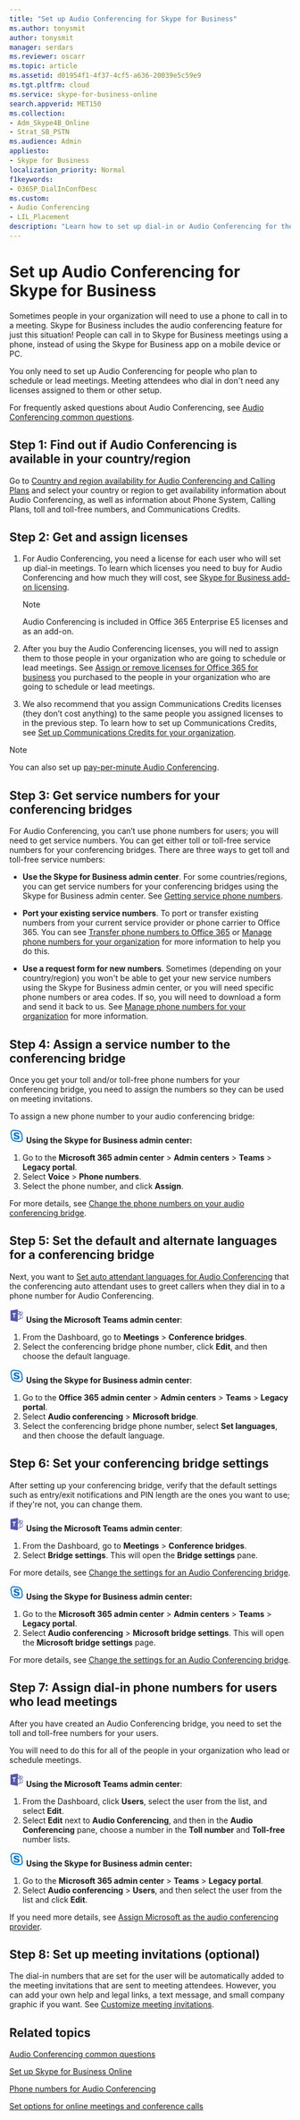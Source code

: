 ```yaml
---
title: "Set up Audio Conferencing for Skype for Business"
ms.author: tonysmit
author: tonysmit
manager: serdars
ms.reviewer: oscarr
ms.topic: article
ms.assetid: d01954f1-4f37-4cf5-a636-20039e5c59e9
ms.tgt.pltfrm: cloud
ms.service: skype-for-business-online
search.appverid: MET150
ms.collection: 
- Adm_Skype4B_Online
- Strat_SB_PSTN
ms.audience: Admin
appliesto:
- Skype for Business 
localization_priority: Normal
f1keywords:
- O365P_DialInConfDesc
ms.custom:
- Audio Conferencing
- LIL_Placement
description: "Learn how to set up dial-in or Audio Conferencing for the people in your business who need to use a phone to join conference calls. "
---
```


# Set up Audio Conferencing for Skype for Business

Sometimes people in your organization will need to use a phone to call in to a meeting. Skype for Business includes the audio conferencing feature for just this situation! People can call in to Skype for Business meetings using a phone, instead of using the Skype for Business app on a mobile device or PC. 
  
You only need to set up Audio Conferencing for people who plan to schedule or lead meetings. Meeting attendees who dial in don't need any licenses assigned to them or other setup.
  
For frequently asked questions about Audio Conferencing, see [Audio Conferencing common questions](/MicrosoftTeams/audio-conferencing-common-questions).

## Step 1: Find out if Audio Conferencing is available in your country/region
<a name="__top"> </a>

Go to [Country and region availability for Audio Conferencing and Calling Plans](/microsoftteams/country-and-region-availability-for-audio-conferencing-and-calling-plans/country-and-region-availability-for-audio-conferencing-and-calling-plans) and select your country or region to get availability information about Audio Conferencing, as well as information about Phone System, Calling Plans, toll and toll-free numbers, and Communications Credits. 
 
## Step 2: Get and assign licenses
 
1. For Audio Conferencing, you need a license for each user who will set up dial-in meetings. To learn which licenses you need to buy for Audio Conferencing and how much they will cost, see [Skype for Business add-on licensing](../skype-for-business-and-microsoft-teams-add-on-licensing/skype-for-business-and-microsoft-teams-add-on-licensing.md).

    >[!NOTE] 
    > Audio Conferencing is included in Office 365 Enterprise E5 licenses and as an add-on.
        
2. After you buy the Audio Conferencing licenses, you will ned to assign them to those people in your organization who are going to schedule or lead meetings. See [Assign or remove licenses for Office 365 for business](https://support.office.com/article/997596b5-4173-4627-b915-36abac6786dc) you purchased to the people in your organization who are going to schedule or lead meetings.
    
3. We also recommend that you assign Communications Credits licenses (they don’t cost anything) to the same people you assigned licenses to in the previous step. To learn how to set up Communications Credits, see [Set up Communications Credits for your organization](/microsoftteams/set-up-communications-credits-for-your-organization).
    
> [!NOTE]
> You can also set up [pay-per-minute Audio Conferencing](/microsoftteams/audio-conferencing-pay-per-minute).

## Step 3: Get service numbers for your conferencing bridges
<a name="__top"> </a>

For Audio Conferencing, you can’t use phone numbers for users; you will need to get service numbers. You can get either toll or toll-free service numbers for your conferencing bridges. There are three ways to get toll and toll-free service numbers: 
  
- **Use the Skype for Business admin center**. For some countries/regions, you can get service numbers for your conferencing bridges using the Skype for Business admin center. See [Getting service phone numbers](../what-is-phone-system-in-office-365/getting-service-phone-numbers.md).
    
- **Port your existing service numbers**. To port or transfer existing numbers from your current service provider or phone carrier to Office 365. You can see [Transfer phone numbers to Office 365](/microsoftteams/transfer-phone-numbers-to-office-365) or [Manage phone numbers for your organization](/microsoftteams/manage-phone-numbers-for-your-organization) for more information to help you do this.  
  
- **Use a request form for new numbers**. Sometimes (depending on your country/region) you won't be able to get your new service numbers using the Skype for Business admin center, or you will need specific phone numbers or area codes. If so, you will need to download a form and send it back to us. See [Manage phone numbers for your organization](/microsoftteams/manage-phone-numbers-for-your-organization) for more information. 
    
## Step 4: Assign a service number to the conferencing bridge
<a name="__top"> </a>

Once you get your toll and/or toll-free phone numbers for your conferencing bridge, you need to assign the numbers so they can be used on meeting invitations.  

To assign a new phone number to your audio conferencing bridge:

![sfb-logo-30x30.png](../images/sfb-logo-30x30.png) **Using the Skype for Business admin center:**

 1. Go to the **Microsoft 365 admin center** > **Admin centers** > **Teams** > **Legacy portal**.
 2. Select **Voice** > **Phone numbers**.
 3. Select the phone number, and click **Assign**.

For more details, see [Change the phone numbers on your audio conferencing bridge](/MicrosoftTeams/change-the-phone-numbers-on-your-audio-conferencing-bridge).

## Step 5: Set the default and alternate languages for a conferencing bridge
<a name="__top"> </a>

Next, you want to [Set auto attendant languages for Audio Conferencing](../audio-conferencing-in-office-365/set-auto-attendant-languages-for-audio-conferencing.md) that the conferencing auto attendant uses to greet callers when they dial in to a phone number for Audio Conferencing. 

![teams-logo-30x30.png](../images/teams-logo-30x30.png) **Using the Microsoft Teams admin center**:

1. From the Dashboard, go to **Meetings** > **Conference bridges**.
2. Select the conferencing bridge phone number, click **Edit**, and then choose the default language.

![sfb-logo-30x30.png](../images/sfb-logo-30x30.png) **Using the Skype for Business admin center**:

1. Go to the **Office 365 admin center** > **Admin centers** > **Teams** > **Legacy portal**.
2. Select **Audio conferencing** > **Microsoft bridge**. 
3. Select the conferencing bridge phone number, select **Set languages**, and then choose the default language.

## Step 6: Set your conferencing bridge settings
<a name="__top"> </a>
    
After setting up your conferencing bridge, verify that the default settings such as entry/exit notifications and PIN length are the ones you want to use; if they're not, you can change them. 

![teams-logo-30x30.png](../images/teams-logo-30x30.png) **Using the Microsoft Teams admin center**:

1. From the Dashboard, go to **Meetings** > **Conference bridges**.
2. Select **Bridge settings**. This will open the **Bridge settings** pane. 

For more details, see [Change the settings for an Audio Conferencing bridge](/MicrosoftTeams/change-the-settings-for-an-audio-conferencing-bridge).

![sfb-logo-30x30.png](../images/sfb-logo-30x30.png) **Using the Skype for Business admin center:**

1. Go to the **Microsoft 365 admin center** > **Admin centers** > **Teams** > **Legacy portal**.
2. Select **Audio conferencing** > **Microsoft bridge settings**. This will open the **Microsoft bridge settings** page. 

For more details, see [Change the settings for an Audio Conferencing bridge](/MicrosoftTeams/change-the-settings-for-an-audio-conferencing-bridge).

## Step 7: Assign dial-in phone numbers for users who lead meetings

After you have created an Audio Conferencing bridge, you need to set the toll and toll-free numbers for your users.

You will need to do this for all of the people in your organization who lead or schedule meetings. 

![teams-logo-30x30.png](../images/teams-logo-30x30.png) **Using the Microsoft Teams admin center**:

1. From the Dashboard, click **Users**, select the user from the list, and select **Edit**.
2. Select **Edit** next to **Audio Conferencing**, and then in the **Audio Conferencing** pane, choose a number in the **Toll number** and **Toll-free** number lists.

![sfb-logo-30x30.png](../images/sfb-logo-30x30.png) **Using the Skype for Business admin center:**

1. Go to the **Microsoft 365 admin center** > **Teams** > **Legacy portal**.
2. Select **Audio conferencing** > **Users**, and then select the user from the list and click **Edit**. 

If you need more details, see [Assign Microsoft as the audio conferencing provider](../audio-conferencing-in-office-365/assign-microsoft-as-the-audio-conferencing-provider.md).


## Step 8: Set up meeting invitations (optional)
<a name="__top"> </a>
 
The dial-in numbers that are set for the user will be automatically added to the meeting invitations that are sent to meeting attendees. However, you can add your own help and legal links, a text message, and small company graphic if you want. See [Customize meeting invitations](../set-up-skype-for-business-online/customize-meeting-invitations.md).
   
## Related topics

[Audio Conferencing common questions](/MicrosoftTeams/audio-conferencing-common-questions)
  
[Set up Skype for Business Online](../set-up-skype-for-business-online/set-up-skype-for-business-online.md)
  
[Phone numbers for Audio Conferencing](phone-numbers-for-audio-conferencing.md)
  
[Set options for online meetings and conference calls](https://support.office.com/article/DCD1CA39-0C1F-466C-9573-F04138FEF5E2)
